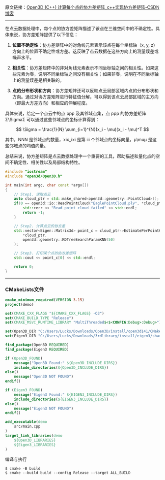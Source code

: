 原文链接：[Open3D (C++) 计算每个点的协方差矩阵_c++实现协方差矩阵-CSDN博客](https://blog.csdn.net/qq_36686437/article/details/125746821)

---

在点云数据处理中，每个点的协方差矩阵描述了该点在三维空间中的不确定性。具体来说，协方差矩阵提供了以下信息：

1. **位置不确定性**：协方差矩阵中的对角线元素表示该点在每个坐标轴（x, y, z）方向上的位置不确定性或方差。这反映了点云数据在这些方向上的测量误差或噪声水平。
    
2. **相关性**：协方差矩阵中的非对角线元素表示不同坐标轴之间的相关性。如果这些元素为零，说明不同坐标轴之间没有相关性；如果非零，说明在不同坐标轴上的测量误差是相关联的。
    
3. **点的分布形状和方向**：协方差矩阵还可以反映点云局部区域内点的分布形状和方向。通过对协方差矩阵进行特征值分解，可以得到该点云局部区域的主方向（即最大方差方向）和相应的伸展程度。
    

具体来说，给定一个点云中的点 ppp 及其邻域点集，点 ppp 的协方差矩阵 Σ\SigmaΣ 可以通过这些邻域点的坐标计算得到：

$$
\Sigma = \frac{1}{N} \sum_{i=1}^{N}(x_i - \mu)(x_i - \mu)^T
$$

其中，NNN 是邻域点的数量，xix_ixi​ 是第 iii 个邻域点的坐标向量，μ\muμ 是这些邻域点的均值向量。

总结来说，协方差矩阵是点云数据处理中一个重要的工具，帮助描述和量化点的空间不确定性、相关性以及局部结构特性。

```cpp
#include "iostream"
#include "open3d/Open3D.h"

int main(int argc, char const *argv[])
{
    // Step1. 读取点云
    auto cloud_ptr = std::make_shared<open3d::geometry::PointCloud>();
    if(0 == open3d::io::ReadPointCloud("EaglePointCloud.ply", *cloud_ptr)){
        std::cerr << "Read point cloud failed" << std::endl;
        return -1;
    }

    // Step2. 计算点云的协方差
    std::vector<Eigen::Matrix3d> point_c = cloud_ptr->EstimatePerPointCovariances(
        *cloud_ptr,
        open3d::geometry::KDTreeSearchParamKNN(50)
    );

    // Step3. 打印某个点的协方差矩阵
    std::cout << point_c[0] << std::endl;

    return 0;
}
```

----
### CMakeLists文件

```cmake
cmake_minimum_required(VERSION 3.15)
project(demo)

set(CMAKE_CXX_FLAGS "${CMAKE_CXX_FLAGS} -O3")
set(CMAKE_BUILD_TYPE "Release")
set(CMAKE_MSVC_RUNTIME_LIBRARY "MultiThreaded$<$<CONFIG:Debug>:Debug>")

set(Open3D_DIR "C:/Users/Lucks/Downloads/Open3D/install/open3d141/CMake")
set(Eigen3_DIR "C:/Users/Lucks/Downloads/3rdlibrary/install/eigen3/shared/eigen3/cmake")

find_package(Open3D REQUIRED)
find_package(Eigen3 REQUIRED)

if (Open3D_FOUND)
    message("Open3D Found:" ${Open3D_INCLUDE_DIRS})
    include_directories(${Open3D_INCLUDE_DIRS})
else()
    message("Open3D NOT FOUND")
endif()

if (Eigen3_FOUND)
    message("Eigen3 Found:" ${EIGEN3_INCLUDE_DIRS})
    include_directories(${EIGEN3_INCLUDE_DIRS})
else()
    message("Eigen3 NOT FOUND")
endif()

add_executable(demo
    src/main.cpp
)
target_link_libraries(demo
    ${Open3D_LIBRARIES}
    ${Eigen3_LIBRARIES}
)
```

编译与执行
```shell
$ cmake -B build
$ cmake --build build --config Release --target ALL_BUILD
```